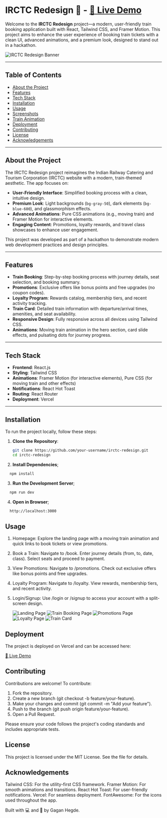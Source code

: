 # IRCTC Redesign 🚂 - [🔗 Live Demo](https://irctc-co-redesign.vercel.app/)

Welcome to the **IRCTC Redesign** project—a modern, user-friendly train booking application built with React, Tailwind CSS, and Framer Motion. This project aims to enhance the user experience of booking train tickets with a clean UI, advanced animations, and a premium look, designed to stand out in a hackathon.

![IRCTC Redesign Banner](https://via.placeholder.com/1200x400.png?text=IRCTC+Redesign+Banner)

---

## Table of Contents

- [About the Project](#about-the-project)
- [Features](#features)
- [Tech Stack](#tech-stack)
- [Installation](#installation)
- [Usage](#usage)
- [Screenshots](#screenshots)
- [Train Animation](#train-animation)
- [Deployment](#deployment)
- [Contributing](#contributing)
- [License](#license)
- [Acknowledgements](#acknowledgements)

---

## About the Project

The IRCTC Redesign project reimagines the Indian Railway Catering and Tourism Corporation (IRCTC) website with a modern, train-themed aesthetic. The app focuses on:

- **User-Friendly Interface**: Simplified booking process with a clean, intuitive design.
- **Premium Look**: Light backgrounds (`bg-gray-50`), dark elements (`bg-blue-600`), and glassmorphism effects.
- **Advanced Animations**: Pure CSS animations (e.g., moving train) and Framer Motion for interactive elements.
- **Engaging Content**: Promotions, loyalty rewards, and travel class showcases to enhance user engagement.

This project was developed as part of a hackathon to demonstrate modern web development practices and design principles.

---

## Features

- **Train Booking**: Step-by-step booking process with journey details, seat selection, and booking summary.
- **Promotions**: Exclusive offers like bonus points and free upgrades (no coupon codes).
- **Loyalty Program**: Rewards catalog, membership tiers, and recent activity tracking.
- **Train Card**: Detailed train information with departure/arrival times, amenities, and seat availability.
- **Responsive Design**: Fully responsive across all devices using Tailwind CSS.
- **Animations**: Moving train animation in the hero section, card slide effects, and pulsating dots for journey progress.

---

## Tech Stack

- **Frontend**: React.js
- **Styling**: Tailwind CSS
- **Animations**: Framer Motion (for interactive elements), Pure CSS (for moving train and other effects)
- **Notifications**: React Hot Toast
- **Routing**: React Router
- **Deployment**: Vercel

---

## Installation

To run the project locally, follow these steps:

1. **Clone the Repository**:

   ```bash
   git clone https://github.com/your-username/irctc-redesign.git
   cd irctc-redesign
   ```

2. **Install Dependencies**;

```bash
  npm install
```

3. **Run the Development Server**;

```bash
  npm run dev

```

4. **Open in Browser**;

```bash
  http://localhost:3000

```

## Usage

1. Homepage: Explore the landing page with a moving train animation and quick links to book tickets or view promotions.
2. Book a Train:
   Navigate to /book.
   Enter journey details (from, to, date, class).
   Select seats and proceed to payment.
3. View Promotions:
   Navigate to /promotions.
   Check out exclusive offers like bonus points and free upgrades.
4. Loyalty Program:
   Navigate to /loyalty.
   View rewards, membership tiers, and recent activity.
5. Login/Signup:
   Use /login or /signup to access your account with a split-screen design.

   ![Landing Page](/irctc-redesign/public/assets/screenshots/landing-page.png)
   ![Train Booking Page](/irctc-redesign/public/assets/screenshots/train-booking-page.png)
   ![Promotions Page](/irctc-redesign/public/assets/screenshots/promotions-page.png)
   ![Loyalty Page](/irctc-redesign/public/assets/screenshots/loyalty-page.png)
   ![Train Card](/irctc-redesign/public/assets/screenshots/train-card.png)

## Deployment

The project is deployed on Vercel and can be accessed here:

[🔗 Live Demo](https://irctc-co-redesign.vercel.app/)

## Contributing

Contributions are welcome! To contribute:

1.  Fork the repository.
2.  Create a new branch (git checkout -b feature/your-feature).
3.  Make your changes and commit (git commit -m "Add your feature").
4.  Push to the branch (git push origin feature/your-feature).
5.  Open a Pull Request.

Please ensure your code follows the project's coding standards and includes appropriate tests.

## License

This project is licensed under the MIT License. See the file for details.

## Acknowledgements

Tailwind CSS: For the utility-first CSS framework.
Framer Motion: For smooth animations and transitions.
React Hot Toast: For user-friendly notifications.
Vercel: For seamless deployment.
FontAwesome: For the icons used throughout the app.

Built with 💻 and 🚂 by Gagan Hegde.
